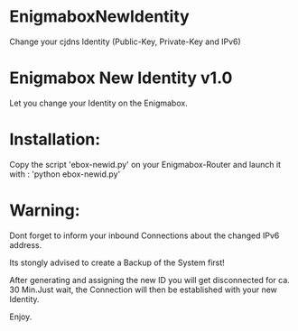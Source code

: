 # EnigmaboxNewIdentity
Change your cjdns Identity (Public-Key, Private-Key and IPv6)


Enigmabox New Identity v1.0
============================

Let you change your Identity on the Enigmabox.


Installation:
=============

Copy the script 'ebox-newid.py' on your Enigmabox-Router and launch it with : 'python ebox-newid.py'


Warning:
========

Dont forget to inform your inbound Connections about the changed IPv6 address.

Its stongly advised to create a Backup of the System first!

After generating and assigning the new ID you will get disconnected for ca. 30 Min.Just wait, the Connection will then be established with your new Identity.

Enjoy.
